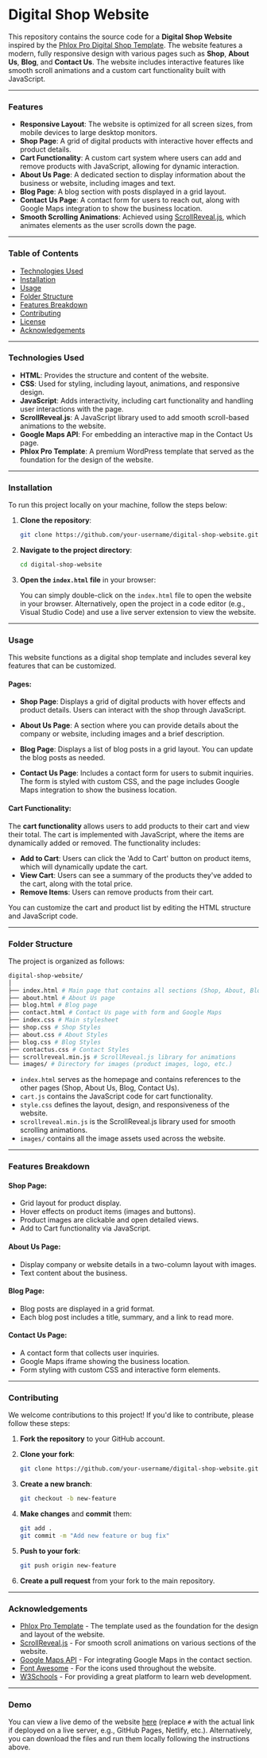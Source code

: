 # Digital Shop Website

This repository contains the source code for a **Digital Shop Website** inspired by the [Phlox Pro Digital Shop Template](https://demo.phlox.pro/shop-digital/). The website features a modern, fully responsive design with various pages such as **Shop**, **About Us**, **Blog**, and **Contact Us**. The website includes interactive features like smooth scroll animations and a custom cart functionality built with JavaScript.

---

### Features

- **Responsive Layout**: The website is optimized for all screen sizes, from mobile devices to large desktop monitors.
- **Shop Page**: A grid of digital products with interactive hover effects and product details.
- **Cart Functionality**: A custom cart system where users can add and remove products with JavaScript, allowing for dynamic interaction.
- **About Us Page**: A dedicated section to display information about the business or website, including images and text.
- **Blog Page**: A blog section with posts displayed in a grid layout.
- **Contact Us Page**: A contact form for users to reach out, along with Google Maps integration to show the business location.
- **Smooth Scrolling Animations**: Achieved using [ScrollReveal.js](https://scrollrevealjs.org/), which animates elements as the user scrolls down the page.

---

### Table of Contents

- [Technologies Used](#technologies-used)
- [Installation](#installation)
- [Usage](#usage)
- [Folder Structure](#folder-structure)
- [Features Breakdown](#features-breakdown)
- [Contributing](#contributing)
- [License](#license)
- [Acknowledgements](#acknowledgements)

---

### Technologies Used

- **HTML**: Provides the structure and content of the website.
- **CSS**: Used for styling, including layout, animations, and responsive design.
- **JavaScript**: Adds interactivity, including cart functionality and handling user interactions with the page.
- **ScrollReveal.js**: A JavaScript library used to add smooth scroll-based animations to the website.
- **Google Maps API**: For embedding an interactive map in the Contact Us page.
- **Phlox Pro Template**: A premium WordPress template that served as the foundation for the design of the website.

---

### Installation

To run this project locally on your machine, follow the steps below:

1. **Clone the repository**:

    ```bash
    git clone https://github.com/your-username/digital-shop-website.git
    ```

2. **Navigate to the project directory**:

    ```bash
    cd digital-shop-website
    ```

3. **Open the `index.html` file** in your browser:

    You can simply double-click on the `index.html` file to open the website in your browser. Alternatively, open the project in a code editor (e.g., Visual Studio Code) and use a live server extension to view the website.

---

### Usage

This website functions as a digital shop template and includes several key features that can be customized.

#### Pages:

- **Shop Page**: Displays a grid of digital products with hover effects and product details. Users can interact with the shop through JavaScript.
  
- **About Us Page**: A section where you can provide details about the company or website, including images and a brief description.

- **Blog Page**: Displays a list of blog posts in a grid layout. You can update the blog posts as needed.
  
- **Contact Us Page**: Includes a contact form for users to submit inquiries. The form is styled with custom CSS, and the page includes Google Maps integration to show the business location.

#### Cart Functionality:

The **cart functionality** allows users to add products to their cart and view their total. The cart is implemented with JavaScript, where the items are dynamically added or removed. The functionality includes:

- **Add to Cart**: Users can click the 'Add to Cart' button on product items, which will dynamically update the cart.
- **View Cart**: Users can see a summary of the products they've added to the cart, along with the total price.
- **Remove Items**: Users can remove products from their cart.

You can customize the cart and product list by editing the HTML structure and JavaScript code.

---

### Folder Structure

The project is organized as follows:
```bash
digital-shop-website/ 
│
├── index.html # Main page that contains all sections (Shop, About, Blog, Contact) 
├── about.html # About Us page 
├── blog.html # Blog page 
├── contact.html # Contact Us page with form and Google Maps 
├── index.css # Main stylesheet
├── shop.css # Shop Styles
├── about.css # About Styles
├── blog.css # Blog Styles
├── contactus.css # Contact Styles
├── scrollreveal.min.js # ScrollReveal.js library for animations 
└── images/ # Directory for images (product images, logo, etc.)
```

- `index.html` serves as the homepage and contains references to the other pages (Shop, About Us, Blog, Contact Us).
- `cart.js` contains the JavaScript code for cart functionality.
- `style.css` defines the layout, design, and responsiveness of the website.
- `scrollreveal.min.js` is the ScrollReveal.js library used for smooth scrolling animations.
- `images/` contains all the image assets used across the website.

---

### Features Breakdown

#### Shop Page:
- Grid layout for product display.
- Hover effects on product items (images and buttons).
- Product images are clickable and open detailed views.
- Add to Cart functionality via JavaScript.

#### About Us Page:
- Display company or website details in a two-column layout with images.
- Text content about the business.

#### Blog Page:
- Blog posts are displayed in a grid format.
- Each blog post includes a title, summary, and a link to read more.

#### Contact Us Page:
- A contact form that collects user inquiries.
- Google Maps iframe showing the business location.
- Form styling with custom CSS and interactive form elements.
  
---

### Contributing

We welcome contributions to this project! If you'd like to contribute, please follow these steps:

1. **Fork the repository** to your GitHub account.
2. **Clone your fork**:

    ```bash
    git clone https://github.com/your-username/digital-shop-website.git
    ```

3. **Create a new branch**:

    ```bash
    git checkout -b new-feature
    ```

4. **Make changes** and **commit** them:

    ```bash
    git add .
    git commit -m "Add new feature or bug fix"
    ```

5. **Push to your fork**:

    ```bash
    git push origin new-feature
    ```

6. **Create a pull request** from your fork to the main repository.
---

### Acknowledgements

- [Phlox Pro Template](https://demo.phlox.pro/shop-digital/) - The template used as the foundation for the design and layout of the website.
- [ScrollReveal.js](https://scrollrevealjs.org/) - For smooth scroll animations on various sections of the website.
- [Google Maps API](https://developers.google.com/maps) - For integrating Google Maps in the contact section.
- [Font Awesome](https://fontawesome.com/) - For the icons used throughout the website.
- [W3Schools](https://www.w3schools.com/) - For providing a great platform to learn web development.

---

### Demo

You can view a live demo of the website [here](#) (replace `#` with the actual link if deployed on a live server, e.g., GitHub Pages, Netlify, etc.). Alternatively, you can download the files and run them locally following the instructions above.




